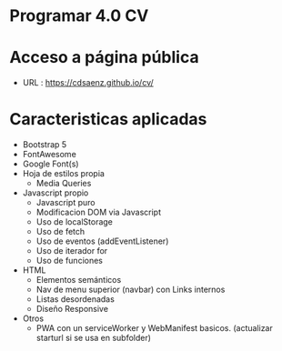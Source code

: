 # Programar 4.0 CV

# Acceso a página pública
- URL : https://cdsaenz.github.io/cv/

# Caracteristicas aplicadas
- Bootstrap 5
- FontAwesome
- Google Font(s)
- Hoja de estilos propia
    - Media Queries
- Javascript propio
    - Javascript puro
    - Modificacion DOM via Javascript
    - Uso de localStorage
    - Uso de fetch
    - Uso de eventos (addEventListener)
    - Uso de iterador for
    - Uso de funciones
- HTML
    - Elementos semánticos
    - Nav de menu superior (navbar) con Links internos
    - Listas desordenadas
    - Diseño Responsive
- Otros
    - PWA con un serviceWorker y WebManifest basicos.
        (actualizar starturl si se usa en subfolder)